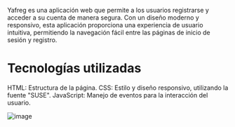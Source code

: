 <P>Yafreg es una aplicación web que permite a los usuarios registrarse y acceder a su cuenta de manera segura. Con un diseño moderno y responsivo, esta aplicación proporciona una experiencia de usuario intuitiva, permitiendo la navegación fácil entre las páginas de inicio de sesión y registro.</P>

<h1>Tecnologías utilizadas</h1>
HTML: Estructura de la página.
CSS: Estilo y diseño responsivo, utilizando la fuente "SUSE".
JavaScript: Manejo de eventos para la interacción del usuario.

![image](https://github.com/user-attachments/assets/4bb3dfc2-62ab-42ee-948b-996c1f5a0d38)
